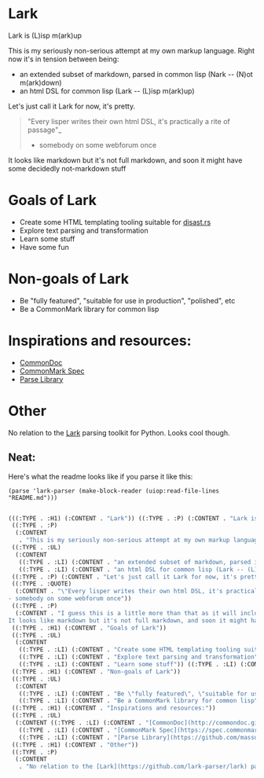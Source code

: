# Lark

Lark is (L)isp m(ark)up

This is my seriously non-serious attempt at my own markup language. Right now it's in tension between being:
- an extended subset of markdown, parsed in common lisp (Nark -- (N)ot m(ark)down)
- an html DSL for common lisp (Lark -- (L)isp m(ark)up)

Let's just call it Lark for now, it's pretty.

> "Every lisper writes their own html DSL, it's practically a rite of passage"_
> - somebody on some webforum once
    
It looks like markdown but it's not full markdown, and soon it might have some decidedly not-markdown stuff
    
# Goals of Lark

- Create some HTML templating tooling suitable for [disast.rs](https://disast.rs)
- Explore text parsing and transformation
- Learn some stuff
- Have some fun
    
# Non-goals of Lark

- Be "fully featured", "suitable for use in production", "polished", etc
- Be a CommonMark library for common lisp
    
# Inspirations and resources:
- [CommonDoc](http://commondoc.github.io/docs/overview.html)
- [CommonMark Spec](https://spec.commonmark.org/0.31.2/)
- [Parse Library](https://github.com/massung/parse)
    
# Other

No relation to the [Lark](https://github.com/lark-parser/lark) parsing toolkit for Python. Looks cool though.
    
## Neat:
    
Here's what the readme looks like if you parse it like this:
    
`(parse 'lark-parser (make-block-reader (uiop:read-file-lines "README.md")))`
    
```lisp

(((:TYPE . :H1) (:CONTENT . "Lark")) ((:TYPE . :P) (:CONTENT . "Lark is (L)isp m(ark)up"))
 ((:TYPE . :P)
  (:CONTENT
   . "This is my seriously non-serious attempt at my own markup language. Right now it's in tension between being:"))
 ((:TYPE . :UL)
  (:CONTENT
   ((:TYPE . :LI) (:CONTENT . "an extended subset of markdown, parsed in common lisp (Nark -- (N)ot m(ark)down)"))
   ((:TYPE . :LI) (:CONTENT . "an html DSL for common lisp (Lark -- (L)isp m(ark)up)"))))
 ((:TYPE . :P) (:CONTENT . "Let's just call it Lark for now, it's pretty."))
 ((:TYPE . :QUOTE)
  (:CONTENT . "\"Every lisper writes their own html DSL, it's practically a rite of passage\"_
- somebody on some webforum once"))
 ((:TYPE . :P)
  (:CONTENT . "I guess this is a little more than that as it will include some kind of   
It looks like markdown but it's not full markdown, and soon it might have some decidedly not-markdown stuff"))
 ((:TYPE . :H1) (:CONTENT . "Goals of Lark"))
 ((:TYPE . :UL)
  (:CONTENT
   ((:TYPE . :LI) (:CONTENT . "Create some HTML templating tooling suitable for [disast.rs](https://disast.rs)"))
   ((:TYPE . :LI) (:CONTENT . "Explore text parsing and transformation"))
   ((:TYPE . :LI) (:CONTENT . "Learn some stuff")) ((:TYPE . :LI) (:CONTENT . "Have some fun"))))
 ((:TYPE . :H1) (:CONTENT . "Non-goals of Lark"))
 ((:TYPE . :UL)
  (:CONTENT
   ((:TYPE . :LI) (:CONTENT . "Be \"fully featured\", \"suitable for use in production\", \"polished\", etc"))
   ((:TYPE . :LI) (:CONTENT . "Be a CommonMark library for common lisp"))))
 ((:TYPE . :H1) (:CONTENT . "Inspirations and resources:"))
 ((:TYPE . :UL)
  (:CONTENT ((:TYPE . :LI) (:CONTENT . "[CommonDoc](http://commondoc.github.io/docs/overview.html)"))
   ((:TYPE . :LI) (:CONTENT . "[CommonMark Spec](https://spec.commonmark.org/0.31.2/)"))
   ((:TYPE . :LI) (:CONTENT . "[Parse Library](https://github.com/massung/parse)"))))
 ((:TYPE . :H1) (:CONTENT . "Other"))
 ((:TYPE . :P)
  (:CONTENT
   . "No relation to the [Lark](https://github.com/lark-parser/lark) parsing toolkit for Python. Looks cool though.")))
```
